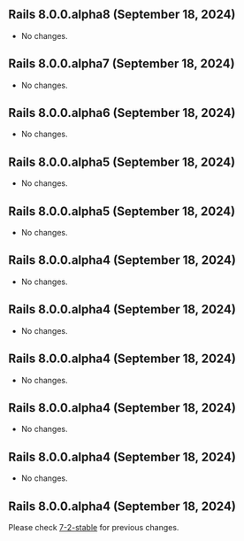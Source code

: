## Rails 8.0.0.alpha8 (September 18, 2024) ##

*   No changes.


## Rails 8.0.0.alpha7 (September 18, 2024) ##

*   No changes.


## Rails 8.0.0.alpha6 (September 18, 2024) ##

*   No changes.


## Rails 8.0.0.alpha5 (September 18, 2024) ##

*   No changes.


## Rails 8.0.0.alpha5 (September 18, 2024) ##

*   No changes.


## Rails 8.0.0.alpha4 (September 18, 2024) ##

*   No changes.


## Rails 8.0.0.alpha4 (September 18, 2024) ##

*   No changes.


## Rails 8.0.0.alpha4 (September 18, 2024) ##

*   No changes.


## Rails 8.0.0.alpha4 (September 18, 2024) ##

*   No changes.


## Rails 8.0.0.alpha4 (September 18, 2024) ##

*   No changes.


## Rails 8.0.0.alpha4 (September 18, 2024) ##


Please check [7-2-stable](https://github.com/rails/rails/blob/7-2-stable/actionmailbox/CHANGELOG.md) for previous changes.
